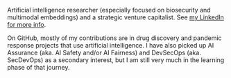 Artificial intelligence researcher (especially focused on biosecurity and multimodal embeddings) and a strategic venture capitalist. See [my LinkedIn for more info](https://www.linkedin.com/in/jj-ben-joseph-53743b113/). 

On GitHub, mostly of my contributions are in drug discovery and pandemic response projects that use artificial intelligence. I have also picked up AI Assurance (aka. AI Safety and/or AI Fairness) and DevSecOps (aka. SecDevOps) as a secondary interest, but I am still very much in the learning phase of that journey.


<!---
jbenjoseph/jbenjoseph is a ✨ special ✨ repository because its `README.md` (this file) appears on your GitHub profile.
You can click the Preview link to take a look at your changes.
--->
